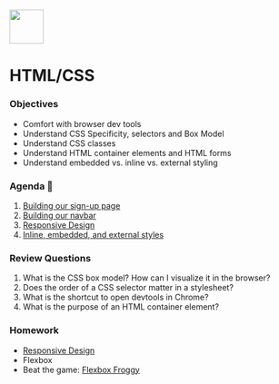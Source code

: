 # <img src="https://cloud.githubusercontent.com/assets/8397980/19818474/bd21af4c-9d04-11e6-8df6-1ed154718dce.png" height="60">

# HTML/CSS

### Objectives

- Comfort with browser dev tools
- Understand CSS Specificity, selectors and Box Model
- Understand CSS classes
- Understand HTML container elements and HTML forms
- Understand embedded vs. inline vs. external styling

### Agenda :rocket:

1. [Building our sign-up page](resources/sign_up_page.md)
2. [Building our navbar](resources/navbar.md)
3. [Responsive Design](resources/responsive_design.md)
4. [Inline, embedded, and external styles](resources/stylesheets.md)

### Review Questions

1. What is the CSS box model? How can I visualize it in the browser?
2. Does the order of a CSS selector matter in a stylesheet?
3. What is the shortcut to open devtools in Chrome?
4. What is the purpose of an HTML container element?

### Homework

- [Responsive Design](https://www.codecademy.com/learn/learn-responsive-design)
- Flexbox
 - Beat the game: [Flexbox Froggy](http://flexboxfroggy.com/)
